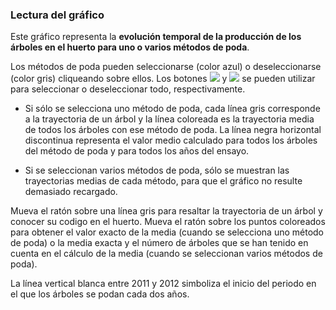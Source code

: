 ### Lectura del gráfico

Este gráfico representa la **evolución temporal de la producción de los árboles en el huerto para uno o varios métodos de poda**. 

Los métodos de poda pueden seleccionarse (color azul) o deseleccionarse (color gris) cliqueando sobre ellos. Los botones ![](square-check-regular.png) y ![](trash-solid.png) se pueden utilizar para seleccionar o deseleccionar todo, respectivamente.

- Si sólo se selecciona uno método de poda, cada línea gris corresponde a la trayectoria de un árbol y la línea coloreada es la trayectoria media de todos los árboles con ese método de poda. La línea negra horizontal discontinua representa el valor medio calculado para todos los árboles del método de poda y para todos los años del ensayo.

- Si se seleccionan varios métodos de poda, sólo se muestran las trayectorias medias de cada método, para que el gráfico no resulte demasiado recargado. 

Mueva el ratón sobre una línea gris para resaltar la trayectoria de un árbol y conocer su codigo en el huerto. Mueva el ratón sobre los puntos coloreados para obtener el valor exacto de la media (cuando se selecciona uno método de poda) o la media exacta y el número de árboles que se han tenido en cuenta en el cálculo de la media (cuando se seleccionan varios métodos de poda).

La línea vertical blanca entre 2011 y 2012 simboliza el inicio del periodo en el que los árboles se podan cada dos años.
